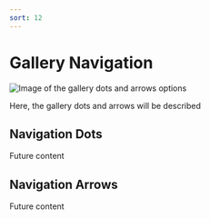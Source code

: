 ```yaml
---
sort: 12
---
```


# Gallery Navigation

![Image of the gallery dots and arrows options](https://raw.githubusercontent.com/pinkpigeondocs/Pink-Pigeon-Documentation/master/docs/6_Modules/images/.png)

Here, the gallery dots and arrows will be described

## Navigation Dots

Future content

## Navigation Arrows

Future content